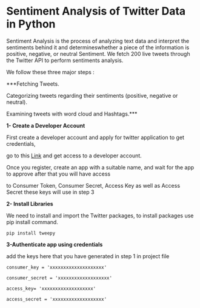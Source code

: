 # Sentiment Analysis of Twitter Data in Python

Sentiment Analysis is the process of analyzing text data and interpret the sentiments behind it and determineswhether a piece of the information is positive, negative, or neutral Sentiment.
We fetch 200 live tweets through the Twitter API to perform sentiments analysis.

We follow these three major steps :
	
***Fetching Tweets.

Categorizing tweets regarding their sentiments (positive, negative or neutral).

Examining tweets with word cloud and Hashtags.***


**1- Create a Developer Account**

First create a developer account and apply for twitter application to get credentials, 

go to this [Link](https://developer.twitter.com/en/apply-for-access) and get access to a developer account.

Once you register, create an app with a suitable name, and wait for the app to approve after that you will have access 

to Consumer Token, Consumer Secret, Access Key as well as Access Secret these keys will use in step 3 

**2- Install Libraries**

We need to install and import the Twitter packages, to install packages use pip install command.

	pip install tweepy 


**3-Authenticate app using credentials**

add the keys here that you have generated in step 1 in project file 

	consumer_key = 'xxxxxxxxxxxxxxxxxxxx'

	consumer_secret = 'xxxxxxxxxxxxxxxxxxx'

	access_key= 'xxxxxxxxxxxxxxxxxxx'

	access_secret = 'xxxxxxxxxxxxxxxxxxx'






